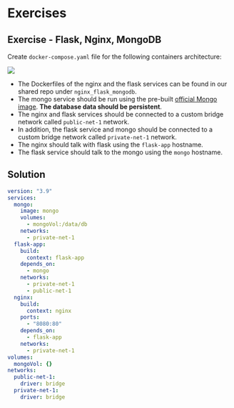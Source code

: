 # Exercises 

## Exercise - Flask, Nginx, MongoDB

Create `docker-compose.yaml` file for the following containers architecture:

![](../.img/nginx-flask-mongo.png)

- The Dockerfiles of the nginx and the flask services can be found in our shared repo under `nginx_flask_mongodb`.
- The mongo service should be run using the pre-built [official Mongo image](https://hub.docker.com/_/mongo). **The database data should be persistent**.
- The nginx and flask services should be connected to a custom bridge network called `public-net-1` network.
- In addition, the flask service and mongo should be connected to a custom bridge network called `private-net-1` network.
- The nginx should talk with flask using the `flask-app` hostname.
- The flask service should talk to the mongo using the `mongo` hostname. 

## Solution

```yaml
version: "3.9"
services:
  mongo:
    image: mongo
    volumes:
      - mongoVol:/data/db
    networks:
      - private-net-1
  flask-app:
    build:
      context: flask-app
    depends_on:
      - mongo
    networks:
      - private-net-1
      - public-net-1
  nginx:
    build:
      context: nginx
    ports:
      - "8080:80"
    depends_on:
      - flask-app
    networks:
      - private-net-1
volumes:
  mongoVol: {}
networks:
  public-net-1:
    driver: bridge
  private-net-1:
    driver: bridge
```